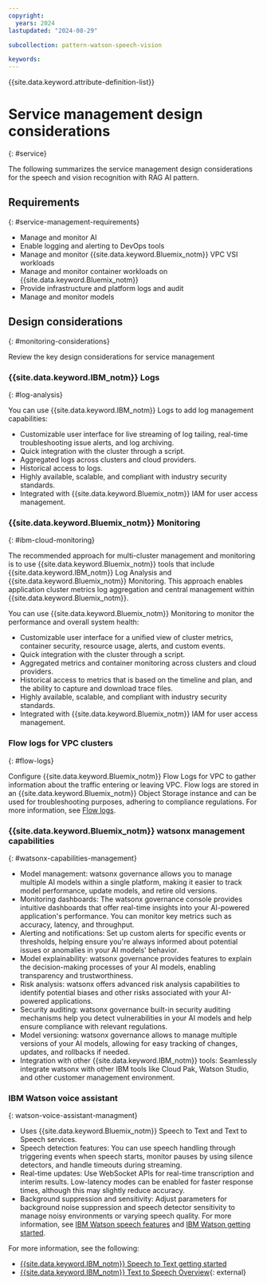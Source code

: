 ```yaml
---
copyright:
  years: 2024
lastupdated: "2024-08-29"

subcollection: pattern-watson-speech-vision

keywords:
---
```

{{site.data.keyword.attribute-definition-list}}

# Service management design considerations
{: #service}

The following summarizes the service management design considerations for the speech and vision recognition with RAG AI pattern.

## Requirements
{: #service-management-requirements}

- Manage and monitor AI
- Enable logging and alerting to DevOps tools
- Manage and monitor {{site.data.keyword.Bluemix_notm}} VPC VSI workloads
- Manage and monitor container workloads on {{site.data.keyword.Bluemix_notm}}
- Provide infrastructure and platform logs and audit
- Manage and monitor models

## Design considerations
{: #monitoring-considerations}

Review the key design considerations for service management

### {{site.data.keyword.IBM_notm}} Logs
{: #log-analysis}

You can use {{site.data.keyword.IBM_notm}} Logs to add log management capabilities:

- Customizable user interface for live streaming of log tailing, real-time troubleshooting issue alerts, and log archiving.
- Quick integration with the cluster through a script.
- Aggregated logs across clusters and cloud providers.
- Historical access to logs.
- Highly available, scalable, and compliant with industry security standards.
- Integrated with {{site.data.keyword.Bluemix_notm}} IAM for user access management.

### {{site.data.keyword.Bluemix_notm}} Monitoring
{: #ibm-cloud-monitoring}

The recommended approach for multi-cluster management and monitoring is to use {{site.data.keyword.Bluemix_notm}} tools that include {{site.data.keyword.IBM_notm}} Log Analysis and {{site.data.keyword.Bluemix_notm}} Monitoring. This approach enables application cluster metrics log aggregation and central management within {{site.data.keyword.Bluemix_notm}}.

You can use {{site.data.keyword.Bluemix_notm}} Monitoring to monitor the performance and overall system health:

- Customizable user interface for a unified view of cluster metrics, container security, resource usage, alerts, and custom events.
- Quick integration with the cluster through a script.
- Aggregated metrics and container monitoring across clusters and cloud providers.
- Historical access to metrics that is based on the timeline and plan, and the ability to capture and download trace files.
- Highly available, scalable, and compliant with industry security standards.
- Integrated with {{site.data.keyword.Bluemix_notm}} IAM for user access management.

### Flow logs for VPC clusters
{: #flow-logs}

Configure {{site.data.keyword.Bluemix_notm}} Flow Logs for VPC to gather information about the traffic entering or leaving VPC. Flow logs are stored in an {{site.data.keyword.Bluemix_notm}} Object Storage instance and can be used for troubleshooting purposes, adhering to compliance regulations. For more information, see [Flow logs](https://cloud.ibm.com/docs/vpc?topic=vpc-flow-logs).

### {{site.data.keyword.Bluemix_notm}} watsonx management capabilities
{: #watsonx-capabilities-management}

- Model management: watsonx governance allows you to manage multiple AI models within a single platform, making it easier to track model performance, update models, and retire old versions.
- Monitoring dashboards: The watsonx governance console provides intuitive dashboards that offer real-time insights into your AI-powered application's performance. You can monitor key metrics such as accuracy, latency, and throughput.
- Alerting and notifications: Set up custom alerts for specific events or thresholds, helping ensure you're always informed about potential issues or anomalies in your AI models' behavior.
- Model explainability: watsonx governance provides features to explain the decision-making processes of your AI models, enabling transparency and trustworthiness.
- Risk analysis: watsonx offers advanced risk analysis capabilities to identify potential biases and other risks associated with your AI-powered applications.
- Security auditing: watsonx governance built-in security auditing mechanisms help you detect vulnerabilities in your AI models and help ensure compliance with relevant regulations.
- Model versioning: watsonx governance allows to manage multiple versions of your AI models, allowing for easy tracking of changes, updates, and rollbacks if needed.
- Integration with other {{site.data.keyword.IBM_notm}} tools: Seamlessly integrate watsonx with other IBM tools like Cloud Pak, Watson Studio, and other customer management environment.

### IBM Watson voice assistant
{: watson-voice-assistant-managment}

- Uses {{site.data.keyword.Bluemix_notm}} Speech to Text and Text to Speech services.
- Speech detection features: You can use speech handling through triggering events when speech starts, monitor pauses by using silence detectors, and handle timeouts during streaming.
- Real-time updates: Use WebSocket APIs for real-time transcription and interim results. Low-latency modes can be enabled for faster response times, although this may slightly reduce accuracy.
- Background suppression and sensitivity: Adjust parameters for background noise suppression and speech detector sensitivity to manage noisy environments or varying speech quality. For more information, see [IBM Watson speech features](/docs/speech-to-text?topic=speech-to-text-service-features) and [IBM Watson getting started](/docs/services/speech-to-text?topic=speech-to-text-gettingStarted).

For more information, see the following:

- [{{site.data.keyword.IBM_notm}} Speech to Text getting started](/docs/services/speech-to-text?topic=speech-to-text-gettingStarted)
- [{{site.data.keyword.IBM_notm}} Text to Speech Overview](https://cloud.ibm.com/catalog/services/text-to-speech){: external}
